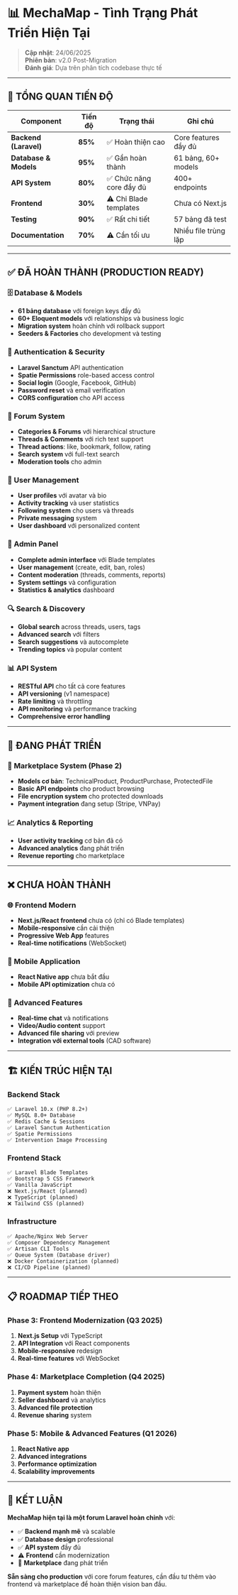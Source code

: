 # 📊 MechaMap - Tình Trạng Phát Triển Hiện Tại

> **Cập nhật**: 24/06/2025  
> **Phiên bản**: v2.0 Post-Migration  
> **Đánh giá**: Dựa trên phân tích codebase thực tế

---

## 🎯 **TỔNG QUAN TIẾN ĐỘ**

| Component | Tiến độ | Trạng thái | Ghi chú |
|-----------|---------|------------|---------|
| **Backend (Laravel)** | **85%** | ✅ Hoàn thiện cao | Core features đầy đủ |
| **Database & Models** | **95%** | ✅ Gần hoàn thành | 61 bảng, 60+ models |
| **API System** | **80%** | ✅ Chức năng core đầy đủ | 400+ endpoints |
| **Frontend** | **30%** | ⚠️ Chỉ Blade templates | Chưa có Next.js |
| **Testing** | **90%** | ✅ Rất chi tiết | 57 bảng đã test |
| **Documentation** | **70%** | ⚠️ Cần tối ưu | Nhiều file trùng lặp |

---

## ✅ **ĐÃ HOÀN THÀNH (PRODUCTION READY)**

### **🗄️ Database & Models**
- **61 bảng database** với foreign keys đầy đủ
- **60+ Eloquent models** với relationships và business logic
- **Migration system** hoàn chỉnh với rollback support
- **Seeders & Factories** cho development và testing

### **🔐 Authentication & Security**
- **Laravel Sanctum** API authentication
- **Spatie Permissions** role-based access control
- **Social login** (Google, Facebook, GitHub)
- **Password reset** và email verification
- **CORS configuration** cho API access

### **💬 Forum System**
- **Categories & Forums** với hierarchical structure
- **Threads & Comments** với rich text support
- **Thread actions**: like, bookmark, follow, rating
- **Search system** với full-text search
- **Moderation tools** cho admin

### **👥 User Management**
- **User profiles** với avatar và bio
- **Activity tracking** và user statistics
- **Following system** cho users và threads
- **Private messaging** system
- **User dashboard** với personalized content

### **📱 Admin Panel**
- **Complete admin interface** với Blade templates
- **User management** (create, edit, ban, roles)
- **Content moderation** (threads, comments, reports)
- **System settings** và configuration
- **Statistics & analytics** dashboard

### **🔍 Search & Discovery**
- **Global search** across threads, users, tags
- **Advanced search** với filters
- **Search suggestions** và autocomplete
- **Trending topics** và popular content

### **📊 API System**
- **RESTful API** cho tất cả core features
- **API versioning** (v1 namespace)
- **Rate limiting** và throttling
- **API monitoring** và performance tracking
- **Comprehensive error handling**

---

## 🔄 **ĐANG PHÁT TRIỂN**

### **🛒 Marketplace System (Phase 2)**
- **Models cơ bản**: TechnicalProduct, ProductPurchase, ProtectedFile
- **Basic API endpoints** cho product browsing
- **File encryption system** cho protected downloads
- **Payment integration** đang setup (Stripe, VNPay)

### **📈 Analytics & Reporting**
- **User activity tracking** cơ bản đã có
- **Advanced analytics** đang phát triển
- **Revenue reporting** cho marketplace

---

## ❌ **CHƯA HOÀN THÀNH**

### **🌐 Frontend Modern**
- **Next.js/React frontend** chưa có (chỉ có Blade templates)
- **Mobile-responsive** cần cải thiện
- **Progressive Web App** features
- **Real-time notifications** (WebSocket)

### **📱 Mobile Application**
- **React Native app** chưa bắt đầu
- **Mobile API optimization** chưa có

### **🔧 Advanced Features**
- **Real-time chat** và notifications
- **Video/Audio content** support
- **Advanced file sharing** với preview
- **Integration với external tools** (CAD software)

---

## 🏗️ **KIẾN TRÚC HIỆN TẠI**

### **Backend Stack**
```
✅ Laravel 10.x (PHP 8.2+)
✅ MySQL 8.0+ Database
✅ Redis Cache & Sessions
✅ Laravel Sanctum Authentication
✅ Spatie Permissions
✅ Intervention Image Processing
```

### **Frontend Stack**
```
✅ Laravel Blade Templates
✅ Bootstrap 5 CSS Framework
✅ Vanilla JavaScript
❌ Next.js/React (planned)
❌ TypeScript (planned)
❌ Tailwind CSS (planned)
```

### **Infrastructure**
```
✅ Apache/Nginx Web Server
✅ Composer Dependency Management
✅ Artisan CLI Tools
✅ Queue System (Database driver)
❌ Docker Containerization (planned)
❌ CI/CD Pipeline (planned)
```

---

## 📋 **ROADMAP TIẾP THEO**

### **Phase 3: Frontend Modernization (Q3 2025)**
1. **Next.js Setup** với TypeScript
2. **API Integration** với React components
3. **Mobile-responsive** redesign
4. **Real-time features** với WebSocket

### **Phase 4: Marketplace Completion (Q4 2025)**
1. **Payment system** hoàn thiện
2. **Seller dashboard** và analytics
3. **Advanced file protection**
4. **Revenue sharing** system

### **Phase 5: Mobile & Advanced Features (Q1 2026)**
1. **React Native app**
2. **Advanced integrations**
3. **Performance optimization**
4. **Scalability improvements**

---

## 🎯 **KẾT LUẬN**

**MechaMap hiện tại là một forum Laravel hoàn chỉnh** với:
- ✅ **Backend mạnh mẽ** và scalable
- ✅ **Database design** professional
- ✅ **API system** đầy đủ
- ⚠️ **Frontend** cần modernization
- 🔄 **Marketplace** đang phát triển

**Sẵn sàng cho production** với core forum features, cần đầu tư thêm vào frontend và marketplace để hoàn thiện vision ban đầu.
